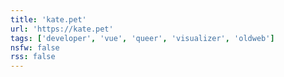 ```yaml
---
title: 'kate.pet'
url: 'https://kate.pet'
tags: ['developer', 'vue', 'queer', 'visualizer', 'oldweb']
nsfw: false
rss: false
---
```

